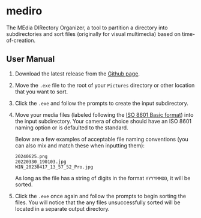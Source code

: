 # mediro
The MEdia DIRectory Organizer, a tool to partition a directory into subdirectories and sort files (originally for visual multimedia) based on time-of-creation.

## User Manual

1. Download the latest release from the [Github page](https://github.com/jaq-lagnirac/mediro/releases).
2. Move the `.exe` file to the root of your `Pictures` directory or other location that you want to sort.
3. Click the `.exe` and follow the prompts to create the input subdirectory.
4. Move your media files (labeled following the [ISO 8601 Basic format](https://en.wikipedia.org/wiki/ISO_8601)) into the input subdirectory. Your camera of choice should have an ISO 8601 naming option or is defaulted to the standard.
    
    Below are a few examples of acceptable file naming conventions (you can also mix and match these when inputting them):
    ```
    20240625.png
    20220330_190103.jpg
    WIN_20230417_13_57_52_Pro.jpg
    ```
    As long as the file has a string of digits in the format `YYYYMMDD`, it will be sorted.
5. Click the `.exe` once again and follow the prompts to begin sorting the files. You will notice that the any files unsuccessfully sorted will be located in a separate output directory.